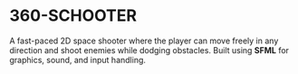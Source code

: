 # 360-SCHOOTER
 A fast-paced 2D space shooter where the player can move freely in any direction and shoot enemies while dodging obstacles. Built using **SFML** for graphics, sound, and input handling.
